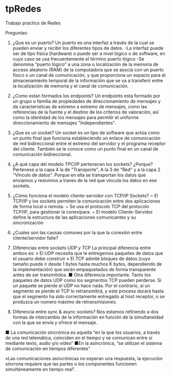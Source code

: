 # tpRedes

Trabajo practico de Redes

Preguntas: 
1. ¿Que es un puerto? 
Un puerto es una interfaz a través de la cual se pueden enviar y recibir los diferentes tipos de datos.
-La interfaz puede ser de tipo física (hardware) o puede ser a nivel lógico o de software, en cuyo caso se usa frecuentemente el término puerto lógico
-Se denomina “puerto lógico” a una zona o localización de la memoria de acceso aleatorio (RAM) de la computadora que se asocia con un puerto físico o un canal de comunicación, y que proporciona un espacio para el almacenamiento temporal de la información que se va a transferir entre la localización de memoria y el canal de comunicación. 

2. ¿Como estan formados los endpoints? 
Un endpoints esta formado por un grupo o familia de propiedades de direccionamiento de mensajes y da características de extremo a extremo de mensajes, como las referencias de la fuente y el destino de los criterios de valoración, así como la identidad de los mensajes para permitir el uniforme direccionamiento de mensajes "Independientes".

3. ¿Que es un socket? 
Un socket es un tipo de software que actúa como un punto final que funciona estableciendo un enlace de comunicación de red bidireccional entre el extremo del servidor y el programa receptor del cliente. También se le conoce como un punto final en un canal de comunicación bidireccional.

4. ¿A qué capa del modelo TPC/IP pertenecen los sockets? ¿Porque? 
Pertenese a la capa 4 la de "Transporte", A la 3 de "Red" y a la capa 2 "Vínculo de datos". Porque en ella se transportan los datos que enviamos y resivimos a traves de la red que vincula los datos en ese sockets.

5. ¿Cómo funciona el modelo cliente-servidor con TCP/IP Sockets? 
~ El TCP/IP y los sockets permiten la comunicación entre dos aplicaciones de forma local o remota.
~ Se usa el protocolo TCP del protocolo TCP/IP, para gestionar la conexipara.
~ El modelo Cliente-Servidor define la estructura de las aplicaciones comunicantes y su sincronización


6. ¿Cuales son las causas comunes por la que la conexión entre cliente/servidor falle? 




7. Diferencias entre sockets UDP y TCP 
La principal diferencia entre ambos es:
» El UDP necesita que le entregemos paquetes de datos que el usuario debe construir
» El TCP admite bloques de datos (cuyo tamaño puede ir desde 1 bytes hasta muchos K bytes, dependiendo de la implementación) que serán empaquetados de forma transparente antes de ser transmitidos.
■ Otra diferencia importante. Tanto los paquetes de datos UDP como los segmentos TCP pueden perderse. Si un paquete se pierde el UDP no hace nada. Por el contrario, si un segmento se pierde el TCP lo retransmitirá, y este proceso durará hasta que el segmento ha sido correctamente entregado al host receptor, o se produzca un número máximo de retransmisiones.

8. Diferencia entre sync & async sockets?
Nos estamos refiriendo a dos formas de intercambio de la información en función de la simultaneidad con la que se envía y ofrece el mensaje.

■ La comunicación sincrónica es aquella “en la que los usuarios, a través de una red telemática, coinciden en el tiempo y se comunican entre sí mediante texto, audio y/o vídeo”
■En la asincrónica, “se utilizan el sistema de comunicación en tiempos diferentes”

»Las comunicaciones asincrónicas no esperan una respuesta, la ejecución síncrona requiere que las partes o los componentes funcionen simultáneamente en tiempo real”.
